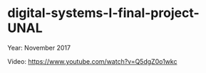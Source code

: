 # digital-systems-I-final-project-UNAL
Year: November 2017

Video:
https://www.youtube.com/watch?v=Q5dgZ0o1wkc
